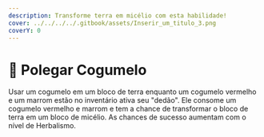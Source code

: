 ```yaml
---
description: Transforme terra em micélio com esta habilidade!
cover: ../../../../.gitbook/assets/Inserir_um_titulo_3.png
coverY: 0
---
```


# 🍄 Polegar Cogumelo

Usar um cogumelo em um bloco de terra enquanto um cogumelo vermelho e um marrom estão no inventário ativa seu "dedão". Ele consome um cogumelo vermelho e marrom e tem a chance de transformar o bloco de terra em um bloco de micélio. As chances de sucesso aumentam com o nível de Herbalismo.
